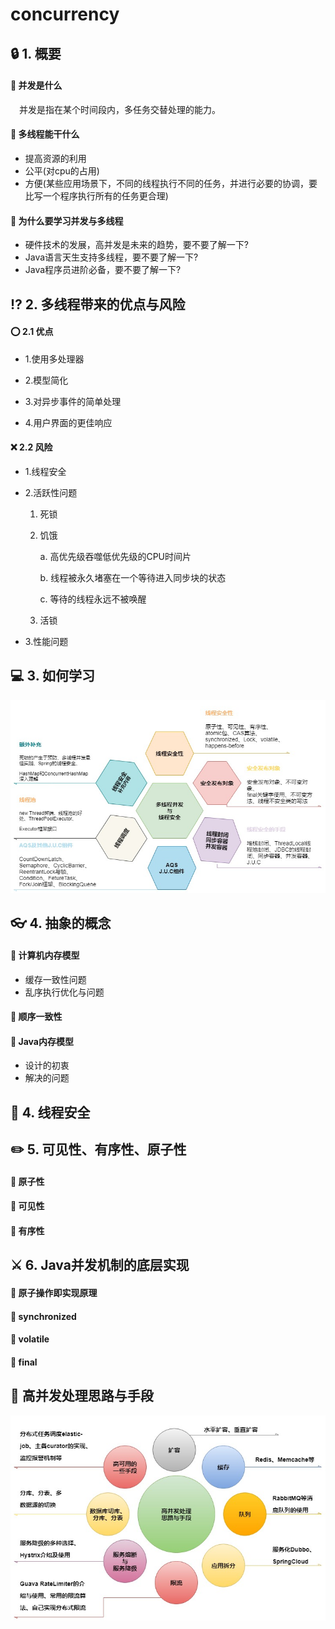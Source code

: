 # concurrency
## :lock:  1. 概要
#### :key: 并发是什么
&ensp;&ensp;并发是指在某个时间段内，多任务交替处理的能力。
#### :key: 多线程能干什么
* 提高资源的利用
* 公平(对cpu的占用)
* 方便(某些应用场景下，不同的线程执行不同的任务，并进行必要的协调，要比写一个程序执行所有的任务更合理)
#### :key: 为什么要学习并发与多线程
* 硬件技术的发展，高并发是未来的趋势，要不要了解一下?
* Java语言天生支持多线程，要不要了解一下?
* Java程序员进阶必备，要不要了解一下?
## :interrobang:  2. 多线程带来的优点与风险

#### :o: 2.1 优点
* 1.使用多处理器

* 2.模型简化

* 3.对异步事件的简单处理

* 4.用户界面的更佳响应

#### :x: 2.2 风险
* 1.线程安全

* 2.活跃性问题
    1. 死锁
    2. 饥饿
    
        a. 高优先级吞噬低优先级的CPU时间片
        
        b. 线程被永久堵塞在一个等待进入同步块的状态
        
        c. 等待的线程永远不被唤醒
    3. 活锁
* 3.性能问题
## :computer:  3. 如何学习
![image](https://github.com/FunCheney/concurrency/blob/master/src/Image/abstract_01.jpg "abstract")

## :eyeglasses:  4. 抽象的概念
#### :bookmark_tabs:  计算机内存模型
* 缓存一致性问题
* 乱序执行优化与问题
#### :bookmark_tabs:  顺序一致性

#### :bookmark_tabs:  Java内存模型
* 设计的初衷
* 解决的问题
## :eyes:  4. 线程安全

## :pencil2:  5. 可见性、有序性、原子性
#### :memo: 原子性

#### :memo: 可见性

#### :memo: 有序性

## :crossed_swords:  6. Java并发机制的底层实现
#### :notebook: 原子操作即实现原理
#### :notebook: synchronized
#### :notebook: volatile
#### :notebook: final



## :link:  高并发处理思路与手段
![image](https://github.com/FunCheney/concurrency/blob/master/src/Image/way.jpg "处理方式与手段")



 
 
